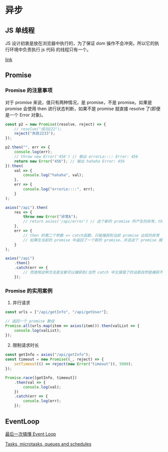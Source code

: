 # 异步

## JS 单线程

JS 设计初衷是放在浏览器中执行的，为了保证 dom 操作不会冲突。所以它的执行环境中负责执行 js 代码 的线程只有一个。

[link](https://juejin.cn/post/6844903553795014663)

## Promise

### Promise 的注意事项

对于 promise 来说，值只有两种情况，是 promise，不是 promise。如果是 promise 会使用 then 进行状态判断，如果不是 promise 就直接 resolve 了(即便是一个 Error 对象)。

```js
const p2 = new Promise((resolve, reject) => {
    // resolve("成功222");
    reject("失败2233");
});

p2.then("", err => {
    console.log(err);
    // throw new Error('456') // 输出 errorLo:::: Error: 456
    return new Error("456"); // 输出 hahaha Error: 456
}).then(
    val => {
        console.log("hahaha", val);
    },
    err => {
        console.log("errorLo::::", err);
    }
);
```

```js
axios("/api").then(
    res => {
        throw new Error("异常A");
        // return axios('/api/error') // 这个新的 promise 所产生的异常，then 的第二个参数是捕获不到的
    },
    err => {
        // then 的第二个参数 => catch函数，只能捕获到当前 promise 出现的异常
        // 如果在当前的 promise 中返回了一个新的 promise，并且这个 promise 报错了，这里是无法捕获到的
    }
);

axios("/api")
    .then()
    .catch(err => {
        // 而使用这种方法是全都可以捕获到(当然 catch 中又报错了的话那自然是捕获不到的)
    });
```

### Promise 的实用案例

1. 并行请求

```js
const urls = ["/api/getInfo", "/api/getUser"];

// 返回一个 promise 数组
Promise.all(urls.map(item => axios(item))).then(valList => {
    console.log(valList);
});
```

2. 限制请求时长

```js
const getInfo = axios("/api/getInfo");
const timeout = new Promise((_, reject) => {
    setTimeout(() => reject(new Error("timeout")), 5000);
});

Promise.race([getInfo, timeout])
    .then(val => {
        console.log(val);
    })
    .catch(err => {
        console.log(err);
    });
```

## EventLoop

[最后一次搞懂 Event Loop](https://juejin.cn/post/6844903827611598862)

[Tasks, microtasks, queues and schedules](https://jakearchibald.com/2015/tasks-microtasks-queues-and-schedules/)
